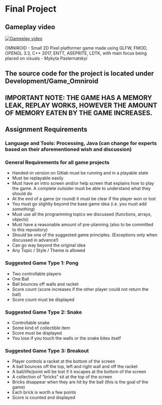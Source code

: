 # Final Project

## Gameplay video
[![Gameplay video](https://img.youtube.com/vi/JZa2rlAKG6M/0.jpg)]( https://youtu.be/JZa2rlAKG6M)

OMNIROID - Small 2D Pixel platformer game made using GLFW, FMOD, OPENGL 3.3, C++ 2017, ENTT, ASEPRITE, LDTK, with main focus being placed on visuals - Mykyta Pasternatskyi
## The source code for the project is located under Development/Game_Omniroid
## IMPORTANT NOTE: THE GAME HAS A MEMORY LEAK, REPLAY WORKS, HOWEVER THE AMOUNT OF MEMORY EATEN BY THE GAME INCREASES.
## Assignment Requirements
### Language and Tools: Processing, Java (can change for experts based on their aforementioned wish and discussion)
### General Requirements for all game projects
* Handed-in version on Gitlab must be running and in a playable state
* Must be replayable easily
* Must have an intro screen and/or help screen that explains how to play the game. A complete outsider must be able to understand what they should do
* At the end of a game (or round) it must be clear if the player won or lost
* You must go slightly beyond the base game idea (i.e. you must add *something*)
* Must use all the programming topics we discussed (functions, arrays, objects)
* Must have a reasonable amount of pre-planning (also to be committed to this repository)
* Should be one of the suggested game principles. (Exceptions only when discussed in advance!)
* Can go way beyond the original idea
* Any Topic / Style / Theme is allowed
### Suggested Game Type 1: Pong
* Two controllable players
* One Ball
* Ball bounces off walls and racket
* Score count (score increases if the other player could not return the ball)
* Score count must be displayed
### Suggested Game Type 2: Snake
* Controllable snake
* Some kind of collectible item
* Score must be displayed
* You lose if you touch the walls or the snake bites itself
### Suggested Game Type 3: Breakout
* Player controls a racket at the bottom of the screen
* A ball bounces off the top, left and right wall and off the racket
* A ball/life/point will be lost if it escapes at the bottom of the screen
* A collection of “bricks” sit at the top of the screen
* Bricks disappear when they are hit by the ball (this is the goal of the game)
* Each brick is worth a few points
* Score is counted and displayed
